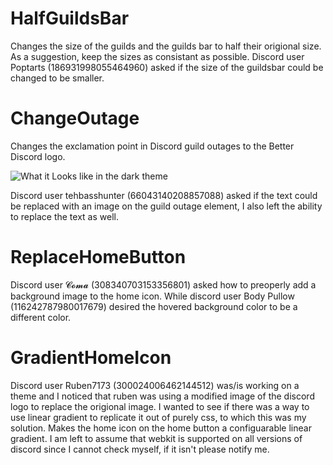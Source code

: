 # HalfGuildsBar
Changes the size of the guilds and the guilds bar to half their origional size. As a suggestion, keep the sizes as consistant as possible. Discord user Poptarts (186931998055464960) asked if the size of the guildsbar could be changed to be smaller.

# ChangeOutage
Changes the exclamation point in Discord guild outages to the Better Discord logo.

![What it Looks like in the dark theme](https://raw.githubusercontent.com/CompletelyUnbelievable/ThemeResource/master/GuildsBar/Images/image.png)

Discord user tehbasshunter (66043140208857088) asked if the text could be replaced with an image on the guild outage element, I also left the ability to replace the text as well.

# ReplaceHomeButton

Discord user 𝓒𝓸𝓶𝓪 (308340703153356801) asked how to preoperly add a background image to the home icon. While discord user Body Pullow (116242787980017679) desired the hovered background color to be a different color.

# GradientHomeIcon

Discord user Ruben7173 (300024006462144512) was/is working on a theme and I noticed that ruben was using a modified image of the discord logo to replace the origional image. I wanted to see if there was a way to use linear gradient to replicate it out of purely css, to which this was my solution. Makes the home icon on the home button a configuarable linear gradient. I am left to assume that webkit is supported on all versions of discord since I cannot check myself, if it isn't please notify me.
